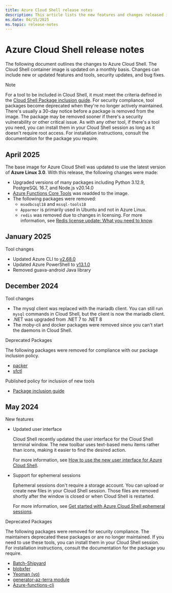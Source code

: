 ```yaml
---
title: Azure Cloud Shell release notes
description: This article lists the new features and changes released in Azure Cloud Shell.
ms.date: 04/15/2025
ms.topic: release-notes
---
```


# Azure Cloud Shell release notes

The following document outlines the changes to Azure Cloud Shell. The Cloud Shell container image is
updated on a monthly basis. Changes can include new or updated features and tools, security updates,
and bug fixes.

> [!NOTE]
> For a tool to be included in Cloud Shell, it must meet the criteria defined in the
> [Cloud Shell Package inclusion guide][11]. For security compliance, tool packages become
> deprecated when they're no longer actively maintained. There's usually a 30-day notice before a
> package is removed from the image. The package may be removed sooner if there's a security
> vulnerability or other critical issue. As with any other tool, if there's a tool you need, you
> can install them in your Cloud Shell session as long as it doesn't require root access. For
> installation instructions, consult the documentation for the package you require.

## April 2025

The base image for Azure Cloud Shell was updated to use the latest version of **Azure Linux
3.0**. With this release, the following changes were made:

- Upgraded versions of many packages including Python 3.12.9, PostgreSQL 16.7, and Node.js v20.14.0
- [Azure Functions Core Tools][02] was readded to the image.
- The following packages were removed:
  - `msodbcsql18` and `mssql-tools18`
  - `Apparmor` is primarily used in Ubuntu and not in Azure Linux.
  - `redis` was removed due to changes in licensing. For more information, see
    [Redis license update: What you need to know][06].

## January 2025

Tool changes

- Updated Azure CLI to [v2.68.0][04]
- Updated Azure PowerShell to [v13.1.0][05]
- Removed guava-android Java library

## December 2024

Tool changes

- The mysql client was replaced with the mariadb client. You can still run `mysql` commands in Cloud
  Shell, but the client is now the mariadb client.
- .NET was upgraded from .NET 7 to .NET 8
- The moby-cli and docker packages were removed since you can't start the daemons in Cloud Shell.

Deprecated Packages

The following packages were removed for compliance with our package inclusion policy.

- [packer][07]
- [sfctl][03]

Published policy for inclusion of new tools

- [Package inclusion guide][11]

## May 2024

New features

- Updated user interface

  Cloud Shell recently updated the user interface for the Cloud Shell terminal window. The new
  toolbar uses text-based menu items rather than icons, making it easier to find the desired action.

  For more information, see
  [How to use the new user interface for Azure Cloud Shell][14].

- Support for ephemeral sessions

  Ephemeral sessions don't require a storage account. You can upload or create new files in your
  Cloud Shell session. Those files are removed shortly after the window is closed or when Cloud
  Shell is restarted.

  For more information, see
  [Get started with Azure Cloud Shell ephemeral sessions][01].

Deprecated Packages

The following packages were removed for security compliance. The maintainers deprecated these
packages or are no longer maintained. If you need to use these tools, you can install them in your
Cloud Shell session. For installation instructions, consult the documentation for the package you
require.

- [Batch-Shipyard][09]
- [blobxfer][10]
- [Yeoman (yo)][13]
- [generator-az-terra module][12]
- [Azure-functions-cli][08]

<!-- link references -->
[01]: ./get-started/ephemeral.md?tabs=powershell
[02]: /azure/azure-functions/functions-core-tools-reference?tabs=v2
[03]: /azure/service-fabric/service-fabric-cli
[04]: /cli/azure/release-notes-azure-cli
[05]: /powershell/azure/release-notes-azureps?view=azps-13.1.0&preserve-view=true
[06]: https://azure.microsoft.com/blog/redis-license-update-what-you-need-to-know/
[07]: https://developer.hashicorp.com/packer/docs/intro
[08]: https://github.com/Azure/azure-functions-core-tools
[09]: https://github.com/Azure/batch-shipyard
[10]: https://github.com/Azure/blobxfer
[11]: https://github.com/Azure/CloudShell/blob/master/docs/package-inclusion-guide.md
[12]: https://github.com/Azure/generator-az-terra-module
[13]: https://yeoman.io/
[14]: new-ui-shell-window.md
